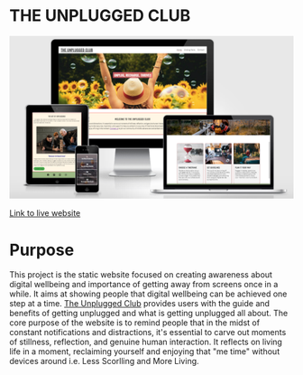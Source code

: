 # THE UNPLUGGED CLUB
![Website Mock Up](assets/images/readme/mockup.png)

 [Link to live website](https://gayatrig19.github.io/the-unplugged-club/index.html)

# Purpose
This project is the static website focused on creating awareness about digital wellbeing and importance of getting away from screens once in a while. It aims at showing people that digital wellbeing can be achieved one step at a time. [The Unplugged Club](https://gayatrig19.github.io/the-unplugged-club/index.html) provides users with the guide and benefits of getting unplugged and what is getting unplugged all about. The core purpose of the website is to remind people that in the midst of constant notifications and distractions, it's essential to carve out moments of stillness, reflection, and genuine human interaction. It reflects on living life in a moment, reclaiming yourself and enjoying that "me time" without devices around i.e. Less Scorlling and More Living.














